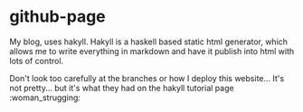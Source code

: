 # github-page

My blog, uses hakyll. Hakyll is a haskell based static html generator, which allows me to write everything in markdown and have it publish into html with lots of control.

Don't look too carefully at the branches or how I deploy this website...
It's not pretty... but it's what they had on the hakyll tutorial page :woman_strugging: